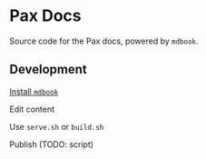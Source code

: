 # Pax Docs

Source code for the Pax docs, powered by `mdbook`.


## Development

[Install `mdbook`](https://rust-lang.github.io/mdBook/guide/installation.html)

Edit content

Use `serve.sh` or `build.sh`

Publish (TODO: script)
